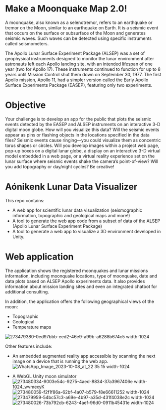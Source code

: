 # Make a Moonquake Map 2.0!
A moonquake, also known as a selenotremor, refers to an earthquake or tremor on the Moon, similar to an earthquake on Earth. It is a seismic event that occurs on the surface or subsurface of the Moon and generates seismic waves. Such waves can be detected using specific instruments called seismometers.

The Apollo Lunar Surface Experiment Package (ALSEP) was a set of geophysical instruments designed to monitor the lunar environment after astronauts left each Apollo landing site, with an intended lifespan of one year (two for Apollo 17). These instruments continued to function for up to 8 years until Mission Control shut them down on September 30, 1977. The first Apollo mission, Apollo 11, had a simpler version called the Early Apollo Surface Experiments Package (EASEP), featuring only two experiments.

# Objective
Your challenge is to develop an app for the public that plots the seismic events detected by the EASEP and ALSEP instruments on an interactive 3-D digital moon globe. How will you visualize this data? Will the seismic events appear as pins or flashing objects in the locations specified in the data files? Seismic events cause ringing—you could visualize them as concentric torus shapes or circles. Will you develop images within a project web page, pop-up boxes on a digital lunar globe, a display on an interactive 3-D virtual model embedded in a web page, or a virtual reality experience set on the lunar surface where seismic events shake the camera’s point-of-view? Will you add topography or day/night cycles? Be creative!

# Aónikenk Lunar Data Visualizer

This repo contains:
- A web app for scientific lunar data visualization (seismographic information, topographic and geological maps and more!)
- A tool to generate the web app code from a subset of data of the ALSEP (Apollo Lunar Surface Experiment Package)
- A tool to generate a web app to visualize a 3D environment developed in Unity.

# Web application
The application shows the registered moonquakes and lunar missions information, including moonquake locations, type of moonquake, date and data plots based on ALSEP Apollo experiments data. It also provides information about mission landing sites and even an integrated chatbot for additional consulting.

In addition, the application offers the following geographical views of the moon:
- Topographic
- Geological
- Temperature maps

![273479380-0ed97bbb-eed2-46e9-a99b-a6288b674c5 width-1024](https://github.com/spacebee-technologies/Moonquakes-SpaceApps2023/assets/54816650/b9a72cde-c30d-4b44-8ee9-9f909aeffc02)

Other features include:
- An ambedded augmented reality app accessible by scanning the next image on a device that is running the web app.
![WhatsApp_Image_2023-10-08_at_22 35 15 width-1024](https://github.com/spacebee-technologies/Moonquakes-SpaceApps2023/assets/54816650/862945f5-7ba6-476f-be23-46778592af62)

- A WebGL Unity moon simulator
![273480334-9003e54c-9275-4aed-8834-37a3967406e width-1024_wvmexyK](https://github.com/spacebee-technologies/Moonquakes-SpaceApps2023/assets/54816650/e62c6a2a-07ef-4652-b676-3d8208b923ed)
![273480059-f2f1f86a-62bf-4a07-b579-f8e66611252 width-1024](https://github.com/spacebee-technologies/Moonquakes-SpaceApps2023/assets/54816650/7e63fd4f-b276-4c08-90c5-d6d9b5eecc94)
![273479959-54bc57c3-a69e-4b97-a35d-431f4038e2c width-1024](https://github.com/spacebee-technologies/Moonquakes-SpaceApps2023/assets/54816650/23aa905e-b8ec-4cfc-8763-fe0b311e3ea6)
![273480026-73b792cb-6243-4aef-96d0-0911b45431e width-1024](https://github.com/spacebee-technologies/Moonquakes-SpaceApps2023/assets/54816650/e9aeae56-4cd1-4fbe-82ab-cd19135f3811)
